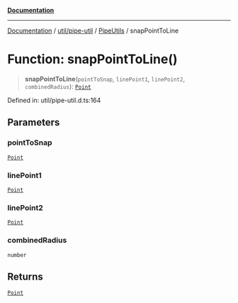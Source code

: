 [**Documentation**](../../../../../index.md)

***

[Documentation](../../../../../index.md) / [util/pipe-util](../../../index.md) / [PipeUtils](../index.md) / snapPointToLine

# Function: snapPointToLine()

> **snapPointToLine**(`pointToSnap`, `linePoint1`, `linePoint2`, `combinedRadius`): [`Point`](../../../../../perspective-client/interfaces/Point.md)

Defined in: util/pipe-util.d.ts:164

## Parameters

### pointToSnap

[`Point`](../../../../../perspective-client/interfaces/Point.md)

### linePoint1

[`Point`](../../../../../perspective-client/interfaces/Point.md)

### linePoint2

[`Point`](../../../../../perspective-client/interfaces/Point.md)

### combinedRadius

`number`

## Returns

[`Point`](../../../../../perspective-client/interfaces/Point.md)
